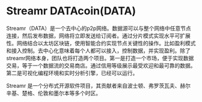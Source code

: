 # 

# Streamr DATAcoin(DATA)

Streamr（DATA）是一个去中心的p2p网络。数据源可以与整个网络中任意节点连接，然后发布数据，网络将立即发送给订阅者。通过分片模式实现水平可扩展性。网络结合以太坊区块链，使用智能合约实现节点关键性的操作。比如盈利模式和接入控制。去中心化意味着每个人都可以接入，控制数据，并实现盈利。除了streamr网络本身，团队也将打造两个项目。第一是打造一个市场，便于实现数据交易，等于一个数据流的交易商店。通过信用等级展示最受欢迎和最可靠的数据。第二是可视化编程环境和实时分析引擎，已经可以运行。

Streamr 是一个分布式开源软件项目，其贡献者来自波士顿、弗罗茨瓦夫、赫尔辛基、楚格、伦敦和墨尔本等多个时区。

